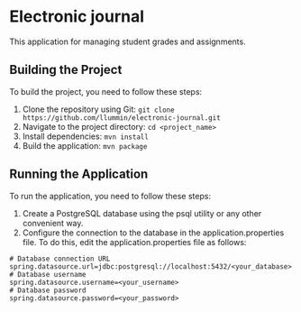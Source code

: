 # Electronic journal
This application for managing student grades and assignments. 

## Building the Project

To build the project, you need to follow these steps:

1. Clone the repository using Git: `git clone https://github.com/llummin/electronic-journal.git`
2. Navigate to the project directory: `cd <project_name>`
3. Install dependencies: `mvn install`
4. Build the application: `mvn package`

## Running the Application

To run the application, you need to follow these steps:

1. Create a PostgreSQL database using the psql utility or any other convenient way.
2. Configure the connection to the database in the application.properties file. To do this, edit the application.properties file as follows:


```properties
# Database connection URL
spring.datasource.url=jdbc:postgresql://localhost:5432/<your_database>
# Database username
spring.datasource.username=<your_username>
# Database password
spring.datasource.password=<your_password>
```
